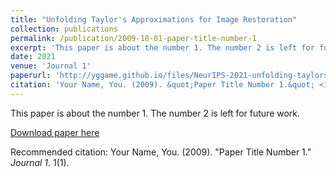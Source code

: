 ```yaml
---
title: "Unfolding Taylor's Approximations for Image Restoration"
collection: publications
permalink: /publication/2009-10-01-paper-title-number-1
excerpt: 'This paper is about the number 1. The number 2 is left for future work.'
date: 2021
venue: 'Journal 1'
paperurl: 'http://yggame.github.io/files/NeurIPS-2021-unfolding-taylors-approximations-for-image-restoration-Paper.pdf'
citation: 'Your Name, You. (2009). &quot;Paper Title Number 1.&quot; <i>Journal 1</i>. 1(1).'
---
```

This paper is about the number 1. The number 2 is left for future work.

[Download paper here](https://proceedings.neurips.cc/paper/2021/file/9e3cfc48eccf81a0d57663e129aef3cb-Paper.pdf)

Recommended citation: Your Name, You. (2009). "Paper Title Number 1." <i>Journal 1</i>. 1(1).
